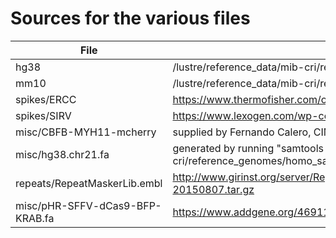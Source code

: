 # Sources for the various files 

__File__ | __Source__
--- | ---
hg38    |	/lustre/reference_data/mib-cri/reference_genomes/homo_sapiens/hg38/fasta/hsa.hg38.fa
mm10    |	/lustre/reference_data/mib-cri/reference_genomes/mus_musculus/mm10/fasta/mmu.mm10.fa
spikes/ERCC |	https://www.thermofisher.com/order/catalog/product/4456739
spikes/SIRV |   https://www.lexogen.com/wp-content/uploads/2015/08/SIRV_Sequences_150601.zip
misc/CBFB-MYH11-mcherry |   supplied by Fernando Calero, CIMR (Jan 21, 2016)
misc/hg38.chr21.fa  |	generated by running "samtools faidx /lustre/reference_data/mib-cri/reference_genomes/homo_sapiens/hg38/fasta/hsa.hg38.fa chr21 > hg38.chr21.fa"
repeats/RepeatMaskerLib.embl    |	http://www.girinst.org/server/RepBase/protected/repeatmaskerlibraries/repeatmaskerlibraries-20150807.tar.gz
misc/pHR-SFFV-dCas9-BFP-KRAB.fa |	https://www.addgene.org/46911/
